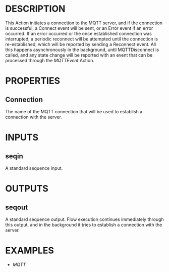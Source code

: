 # DESCRIPTION

This Action initiates a connection to the MQTT server, and if the connection is successful, a Connect event will be sent, or an Error event if an error occurred. If an error occurred or the once established connection was interrupted, a periodic reconnect will be attempted until the connection is re-established, which will be reported by sending a Reconnect event. All this happens asynchronously in the background, until MQTTDisconnect is called, and any state change will be reported with an event that can be processed through the _MQTTEvent_ Action.

# PROPERTIES

## Connection

The name of the MQTT connection that will be used to establish a connection with the server.

# INPUTS

## seqin

A standard sequence input.

# OUTPUTS

## seqout

A standard sequence output. Flow execution continues immediately through this output, and in the background it tries to establish a connection with the server.

# EXAMPLES

- _MQTT_
